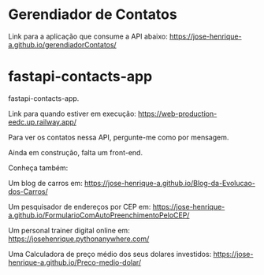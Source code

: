 # Gerendiador de Contatos
Link para a aplicação que consume a API abaixo: https://jose-henrique-a.github.io/gerendiadorContatos/


# fastapi-contacts-app
fastapi-contacts-app.

Link para quando estiver em execução: https://web-production-eedc.up.railway.app/

Para ver os contatos nessa API, pergunte-me como por mensagem.

Ainda em construção, falta um front-end.

Conheça também:

Um blog de carros em: https://jose-henrique-a.github.io/Blog-da-Evolucao-dos-Carros/

Um pesquisador de endereços por CEP em: https://jose-henrique-a.github.io/FormularioComAutoPreenchimentoPeloCEP/

Um personal trainer digital online em: https://josehenrique.pythonanywhere.com/

Uma Calculadora de preço médio dos seus dolares investidos: https://jose-henrique-a.github.io/Preco-medio-dolar/
